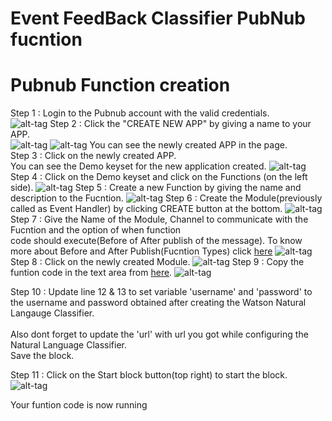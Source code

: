 # Event FeedBack Classifier PubNub fucntion

# Pubnub Function creation

Step 1 : Login to the Pubnub account with the valid credentials.<br>
         ![alt-tag](https://github.com/shyampurk/eventFeedbackClassifier/blob/master/screenshots/pubnub_functions/pubnubFunctionStep1.png)
Step 2 : Click the "CREATE NEW APP" by giving a name to your APP.<br>
         ![alt-tag](https://github.com/shyampurk/eventFeedbackClassifier/blob/master/screenshots/pubnub_functions/pubnubFunctionStep2.png)
         ![alt-tag](https://github.com/shyampurk/eventFeedbackClassifier/blob/master/screenshots/pubnub_functions/pubnubFunctionStep2A.png)
         You can see the newly created APP in the page.<br>
Step 3 : Click on the newly created APP.<br>
         You can see the Demo keyset for the new application created.
         ![alt-tag](https://github.com/shyampurk/eventFeedbackClassifier/blob/master/screenshots/pubnub_functions/pubnubFunctionStep3.png)         
Step 4 : Click on the Demo keyset and click on the Functions (on the left side).
         ![alt-tag](https://github.com/shyampurk/eventFeedbackClassifier/blob/master/screenshots/pubnub_functions/pubnubFunctionStep4.png)
Step 5 : Create a new Function by giving the name and description to the Fucntion.
         ![alt-tag](https://github.com/shyampurk/eventFeedbackClassifier/blob/master/screenshots/pubnub_functions/pubnubFunctionStep5.png)
Step 6 : Create the Module(previously called as Event Handler) by clicking CREATE button at the bottom.
         ![alt-tag](https://github.com/shyampurk/eventFeedbackClassifier/blob/master/screenshots/pubnub_functions/pubnubFunctionStep6.png)
Step 7 : Give the Name of the Module, Channel to communicate with the Fucntion and the option of when function <br>
         code should execute(Before of After publish of the message). To know more about Before and After Publish(Fucntion Types) click [here](https://www.pubnub.com/docs/blocks/function-types)
         ![alt-tag](https://github.com/shyampurk/eventFeedbackClassifier/blob/master/screenshots/pubnub_functions/pubnubFunctionStep6A.png)
Step 8 : Click on the newly created Module.
         ![alt-tag](https://github.com/shyampurk/eventFeedbackClassifier/blob/master/screenshots/pubnub_functions/pubnubFunctionStep6.png)
Step 9 : Copy the funtion code in the text area from [here](https://github.com/shyampurk/eventFeedbackClassifier/blob/master/functions/main.js). 
         ![alt-tag](https://github.com/shyampurk/eventFeedbackClassifier/blob/master/screenshots/pubnub_functions/pubnubFunctionStep7.png)

Step 10 : Update line 12 & 13 to set variable 'username' and 'password' to the username and password obtained after creating the Watson Natural Langauge Classifier. <br><br> Also dont forget to update the 'url' with url you got while configuring the Natural Language Classifier. <br> Save the block.

Step 11 : Click on the Start block button(top right) to start the block.
         ![alt-tag](https://github.com/shyampurk/eventFeedbackClassifier/blob/master/screenshots/pubnub_functions/pubnubFunctionStep8.png)

Your funtion code is now running
